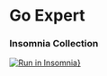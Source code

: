 # Go Expert


### Insomnia Collection
[![Run in Insomnia}](https://insomnia.rest/images/run.svg)](https://insomnia.rest/run/?label=GOLang%20FullCycle&uri=https%3A%2F%2Fraw.githubusercontent.com%2FCaioCris%2FGoLang%2Fmaster%2Finsomnia_export.json)
